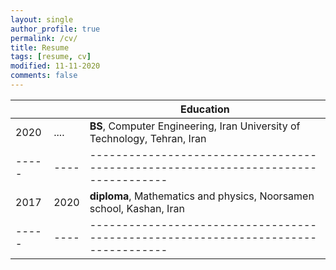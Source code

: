 ```yaml
---
layout: single
author_profile: true
permalink: /cv/
title: Resume
tags: [resume, cv]
modified: 11-11-2020
comments: false
---
```

|     |    |**Education**                                                               |
|-----|----|----------------------------------------------------------------------------------|
|2020 |....| **BS**, Computer Engineering, Iran University of Technology, Tehran, Iran |
|-----|----|----------------------------------------------------------------------------------|
|2017 |2020| **diploma**, Mathematics and physics, Noorsamen school, Kashan, Iran |
|-----|----|----------------------------------------------------------------------------------|
